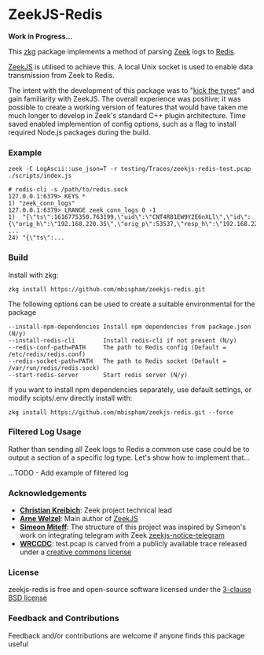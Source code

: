 ZeekJS-Redis
=================================

**Work in Progress...**

This [zkg](https://docs.zeek.org/projects/package-manager/en/stable/zkg.html) package implements a method of parsing [Zeek](https://zeek.org/) logs to [Redis](https://redis.io/).

[ZeekJS](https://zeekjs.readthedocs.io) is utilised to achieve this. A local Unix socket is used to enable data transmission from Zeek to Redis. 

The intent with the development of this package was to "[kick the tyres](https://dictionary.cambridge.org/dictionary/english/kick-the-tires)" and gain familiarity with ZeekJS. The overall experience was positive; it was possible to create a working version of features that would have taken me much longer to develop in Zeek's standard C++ plugin architecture. Time saved enabled implemention of config options, such as a flag to install required Node.js packages during the build.  

### Example

```
zeek -C LogAscii::use_json=T -r testing/Traces/zeekjs-redis-test.pcap ./scripts/index.js
```
```
# redis-cli -s /path/to/redis.sock
127.0.0.1:6379> KEYS *
1) "zeek_conn_logs"
127.0.0.1:6379> LRANGE zeek_conn_logs 0 -1
1)  "{\"ts\":1616775350.763199,\"uid\":\"CNT4R81EW9Y2E6nXLl\",\"id\":{\"orig_h\":\"192.168.220.35\",\"orig_p\":53537,\"resp_h\":\"192.168.220.1\",\"resp_p\":31981},\"proto\":\"tcp\",\"conn_state\":\"S0\",\"local_orig\":true,\"local_resp\":true,\"missed_bytes\":0,\"history\":\"S\",\"orig_pkts\":1,\"orig_ip_bytes\":44,\"resp_pkts\":0,\"resp_ip_bytes\":0}"
...
24) "{\"ts\":...
```

### Build

Install with zkg:
```
zkg install https://github.com/mbispham/zeekjs-redis.git
```

The following options can be used to create a suitable environmental for the package

    --install-npm-dependencies Install npm dependencies from package.json (N/y)
    --install-redis-cli        Install redis-cli if not present (N/y)
    --redis-conf-path=PATH     The path to Redis config (Default = /etc/redis/redis.conf)
    --redis-socket-path=PATH   The path to Redis socket (Default = /var/run/redis/redis.sock)
    --start-redis-server       Start redis server (N/y)

If you want to install npm dependencies separately, use default settings, or modify scipts/.env directly install with:
```
zkg install https://github.com/mbispham/zeekjs-redis.git --force
```

### Filtered Log Usage

Rather than sending all Zeek logs to Redis a common use case could be to output a section of a specific log type.
Let's show how to implement that...

...TODO - Add example of filtered log

### Acknowledgements

- [**Christian Kreibich**](https://github.com/ckreibich): Zeek project technical lead
- [**Arne Welzel**](https://github.com/awelzel): Main author of [ZeekJS](https://zeekjs.readthedocs.io)
- [**Simeon Miteff**](https://github.com/simeonmiteff): The structure of this project was inspired by Simeon's work on integrating telegram with Zeek [zeekjs-notice-telegram](https://github.com/corelight/zeekjs-notice-telegram)
- [**WRCCDC**](https://wrccdc.org): test.pcap is carved from a publicly available trace released under a [creative commons license](https://creativecommons.org/licenses/by-sa/4.0/)

### License 
zeekjs-redis is free and open-source software licensed under the [3-clause BSD license](LICENSE)

### Feedback and Contributions
Feedback and/or contributions are welcome if anyone finds this package useful 
